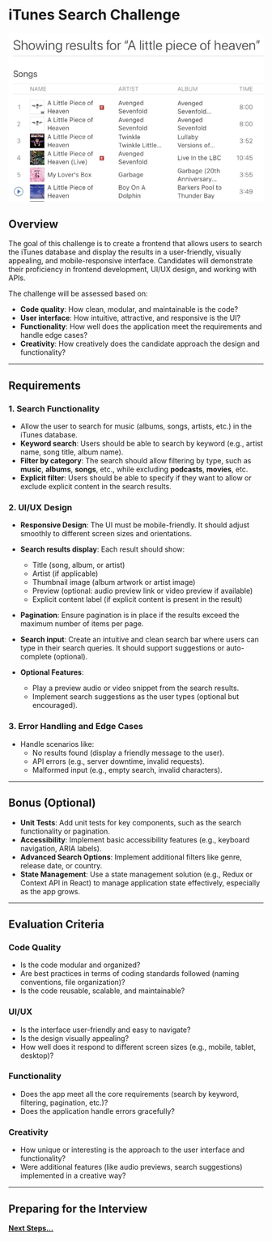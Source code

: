 # iTunes Search Challenge

![Search Results](results.png)

## Overview

The goal of this challenge is to create a frontend that allows users to search the iTunes database and display the results in a user-friendly, visually appealing, and mobile-responsive interface. Candidates will demonstrate their proficiency in frontend development, UI/UX design, and working with APIs.

The challenge will be assessed based on:

- **Code quality**: How clean, modular, and maintainable is the code?
- **User interface**: How intuitive, attractive, and responsive is the UI?
- **Functionality**: How well does the application meet the requirements and handle edge cases?
- **Creativity**: How creatively does the candidate approach the design and functionality?

---

## Requirements

### 1. **Search Functionality**

- Allow the user to search for music (albums, songs, artists, etc.) in the iTunes database.
- **Keyword search**: Users should be able to search by keyword (e.g., artist name, song title, album name).
- **Filter by category**: The search should allow filtering by type, such as **music**, **albums**, **songs**, etc., while excluding **podcasts**, **movies**, etc.
- **Explicit filter**: Users should be able to specify if they want to allow or exclude explicit content in the search results.
  
### 2. **UI/UX Design**

- **Responsive Design**: The UI must be mobile-friendly. It should adjust smoothly to different screen sizes and orientations.
- **Search results display**: Each result should show:
  - Title (song, album, or artist)
  - Artist (if applicable)
  - Thumbnail image (album artwork or artist image)
  - Preview (optional: audio preview link or video preview if available)
  - Explicit content label (if explicit content is present in the result)
  
- **Pagination**: Ensure pagination is in place if the results exceed the maximum number of items per page.
  
- **Search input**: Create an intuitive and clean search bar where users can type in their search queries. It should support suggestions or auto-complete (optional).
  
- **Optional Features**:
  - Play a preview audio or video snippet from the search results.
  - Implement search suggestions as the user types (optional but encouraged).

### 3. **Error Handling and Edge Cases**

- Handle scenarios like:
  - No results found (display a friendly message to the user).
  - API errors (e.g., server downtime, invalid requests).
  - Malformed input (e.g., empty search, invalid characters).

---

## Bonus (Optional)

- **Unit Tests**: Add unit tests for key components, such as the search functionality or pagination.
- **Accessibility**: Implement basic accessibility features (e.g., keyboard navigation, ARIA labels).
- **Advanced Search Options**: Implement additional filters like genre, release date, or country.
- **State Management**: Use a state management solution (e.g., Redux or Context API in React) to manage application state effectively, especially as the app grows.
  
---

## Evaluation Criteria

### Code Quality

- Is the code modular and organized?
- Are best practices in terms of coding standards followed (naming conventions, file organization)?
- Is the code reusable, scalable, and maintainable?

### UI/UX

- Is the interface user-friendly and easy to navigate?
- Is the design visually appealing?
- How well does it respond to different screen sizes (e.g., mobile, tablet, desktop)?
  
### Functionality

- Does the app meet all the core requirements (search by keyword, filtering, pagination, etc.)?
- Does the application handle errors gracefully?
  
### Creativity

- How unique or interesting is the approach to the user interface and functionality?
- Were additional features (like audio previews, search suggestions) implemented in a creative way?

---

## Preparing for the Interview

**[Next Steps...](../../next-steps.md)**
